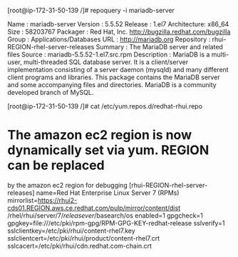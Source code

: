 [root@ip-172-31-50-139 /]# repoquery -i mariadb-server

Name        : mariadb-server
Version     : 5.5.52
Release     : 1.el7
Architecture: x86_64
Size        : 58203767
Packager    : Red Hat, Inc. <http://bugzilla.redhat.com/bugzilla>
Group       : Applications/Databases
URL         : http://mariadb.org
Repository  : rhui-REGION-rhel-server-releases
Summary     : The MariaDB server and related files
Source      : mariadb-5.5.52-1.el7.src.rpm
Description :
MariaDB is a multi-user, multi-threaded SQL database server. It is a
client/server implementation consisting of a server daemon (mysqld)
and many different client programs and libraries. This package contains
the MariaDB server and some accompanying files and directories.
MariaDB is a community developed branch of MySQL.


[root@ip-172-31-50-139 /]# cat /etc/yum.repos.d/redhat-rhui.repo
# The amazon ec2 region is now dynamically set via yum.  REGION can be replaced
by the amazon ec2 region for debugging
[rhui-REGION-rhel-server-releases]
name=Red Hat Enterprise Linux Server 7 (RPMs)
mirrorlist=https://rhui2-cds01.REGION.aws.ce.redhat.com/pulp/mirror/content/dist
/rhel/rhui/server/7/$releasever/$basearch/os
enabled=1
gpgcheck=1
gpgkey=file:///etc/pki/rpm-gpg/RPM-GPG-KEY-redhat-release
sslverify=1
sslclientkey=/etc/pki/rhui/content-rhel7.key
sslclientcert=/etc/pki/rhui/product/content-rhel7.crt
sslcacert=/etc/pki/rhui/cdn.redhat.com-chain.crt
